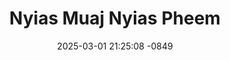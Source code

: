 ---
layout: movie-video-data
date: 2025-03-01 21:25:08 -0849
categories: movie

# Site Attributes
title: "Nyias Muaj Nyias Pheem"
permalink: "/movie/Nyias_Muaj_Nyias_Pheem"

# Movie Attributes
synopsis: "Nyias muaj nyias pheem yog ib zaj movie funny thiab tu siab heev ua txog txiv neej lub siab ntshaw poj niam lub siab khib thiab hmoob dawb hmoob ntsuab tej lo lus hais ib yam tab sis nyias to taub nyias yam. "
producer: "Xavier Enterprise"
director: "Xang Thao"
writer: ""
video_link: "https://youtu.be/qiC7G5hbUkY?si=6YBaseH7zZLoFSQx"
genre: "Comedy"
year: "2007"
release_type: "DVD"
storage: "Center for Hmong Studies"
thumbnail: "/assets/images/movie_thumbnails/Nyias Muaj Nyias Pheem.jpeg"
publishing_company: "Xavier Enterprise"

# Sequels + Parts
base_movie: ""
total_parts: 
sequel: ""

# Movie Cast
cast:
- name: "Bee Yang"
- name: "Xang Thao"
---